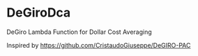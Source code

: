 # DeGiroDca
DeGiro Lambda Function for Dollar Cost Averaging

Inspired by https://github.com/CristaudoGiuseppe/DeGIRO-PAC
